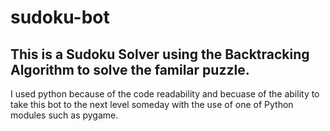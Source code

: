 # sudoku-bot
## This is a Sudoku Solver using the Backtracking Algorithm to solve the familar puzzle.
I used python because of the code readability and becuase of the ability to take this bot to the next level someday with the use of one of Python modules such as pygame.
